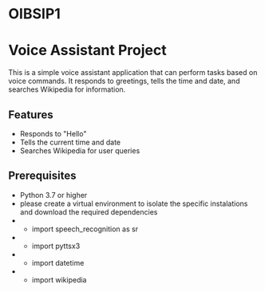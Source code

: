 # OIBSIP1

# Voice Assistant Project

This is a simple voice assistant application that can perform tasks based on voice commands. It responds to greetings, tells the time and date, and searches Wikipedia for information.

## Features

- Responds to "Hello"
- Tells the current time and date
- Searches Wikipedia for user queries

## Prerequisites

- Python 3.7 or higher
- please create a virtual environment to isolate the specific instalations and download the required dependencies
- - import speech_recognition as sr
- - import pyttsx3
- - import datetime
- - import wikipedia
